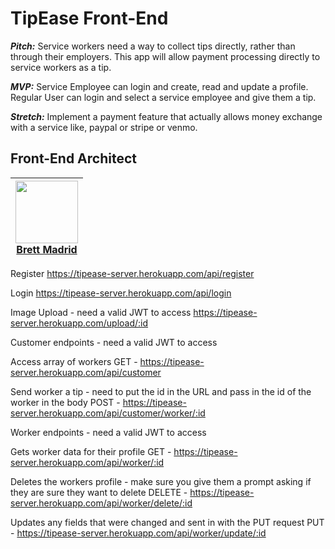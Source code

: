 # TipEase Front-End

***Pitch:*** Service workers need a way to collect tips directly, rather than through their employers. This app will allow payment processing directly to service workers as a tip.

***MVP:*** Service Employee can login and create, read and update a profile. Regular User can login and select a service employee and give them a tip.

***Stretch:*** Implement a payment feature that actually allows money exchange with a service like, paypal or stripe or venmo.

## Front-End Architect

| [<img src="https://avatars3.githubusercontent.com/u/43302456?s=460&v=4" align="center" width=100><br><b>Brett Madrid</b> ](https://github.com/brettmadrid) |
|---|

Register
https://tipease-server.herokuapp.com/api/register

Login
https://tipease-server.herokuapp.com/api/login

Image Upload - need a valid JWT to access
https://tipease-server.herokuapp.com/upload/:id


Customer endpoints - need a valid JWT to access

Access array of workers
GET - https://tipease-server.herokuapp.com/api/customer

Send worker a tip - need to put the id in the URL and pass in the id of the worker in the body
POST - https://tipease-server.herokuapp.com/api/customer/worker/:id



Worker endpoints - need a valid JWT to access

Gets worker data for their profile
GET - https://tipease-server.herokuapp.com/api/worker/:id

Deletes the workers profile - make sure you give them a prompt asking if they are sure they want to delete
DELETE - https://tipease-server.herokuapp.com/api/worker/delete/:id

Updates any fields that were changed and sent in with the PUT request
PUT - https://tipease-server.herokuapp.com/api/worker/update/:id
